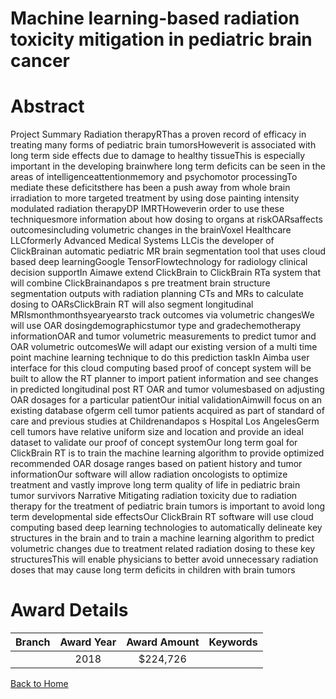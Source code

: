 
Machine learning-based radiation toxicity mitigation in pediatric brain cancer
==============================================================================

# Abstract


Project Summary
Radiation therapyRThas a proven record of efficacy in treating many forms of pediatric brain
tumorsHoweverit is associated with long term side effects due to damage to healthy tissueThis is especially important in the developing brainwhere long term deficits can be seen in the
areas of intelligenceattentionmemory and psychomotor processingTo mediate these deficitsthere has been a push away from whole brain irradiation to more targeted treatment by using
dose painting intensity modulated radiation therapyDP IMRTHoweverin order to use these
techniquesmore information about how dosing to organs at riskOARsaffects outcomesincluding volumetric changes in the brainVoxel Healthcare LLCformerly Advanced Medical Systems LLCis the developer of ClickBrainan automatic pediatric MR brain segmentation tool that uses cloud based deep learningGoogle TensorFlowtechnology for radiology clinical decision supportIn Aimawe extend
ClickBrain to ClickBrain RTa system that will combine ClickBrainandapos s pre treatment brain
structure segmentation outputs with radiation planning CTs and MRs to calculate dosing to
OARsClickBrain RT will also segment longitudinal MRIsmonthmonthsyearyearsto track outcomes via volumetric changesWe will use OAR dosingdemographicstumor type
and gradechemotherapy informationOAR and tumor volumetric measurements to predict
tumor and OAR volumetric outcomesWe will adapt our existing version of a multi time point
machine learning technique to do this prediction taskIn Aimba user interface for this cloud
computing based proof of concept system will be built to allow the RT planner to import patient
information and see changes in predicted longitudinal post RT OAR and tumor volumesbased
on adjusting OAR dosages for a particular patientOur initial validationAimwill focus on an
existing database ofgerm cell tumor patients acquired as part of standard of care and
previous studies at Childrenandapos s Hospital Los AngelesGerm cell tumors have relative uniform size
and location and provide an ideal dataset to validate our proof of concept systemOur long term goal for ClickBrain RT is to train the machine learning algorithm to provide
optimized recommended OAR dosage ranges based on patient history and tumor informationOur software will allow radiation oncologists to optimize treatment and vastly improve long term
quality of life in pediatric brain tumor survivors Narrative
Mitigating radiation toxicity due to radiation therapy for the treatment of pediatric brain tumors is
important to avoid long term developmental side effectsOur ClickBrain RT software will use
cloud computing based deep learning technologies to automatically delineate key structures in
the brain and to train a machine learning algorithm to predict volumetric changes due to
treatment related radiation dosing to these key structuresThis will enable physicians to better
avoid unnecessary radiation doses that may cause long term deficits in children with brain
tumors  

# Award Details

|Branch|Award Year|Award Amount|Keywords|
| :---: | :---: | :---: | :---: |
||2018|$224,726||
  
  


[Back to Home](https://github.com/chrischow/dod_sbir_awards/JH/#2396)